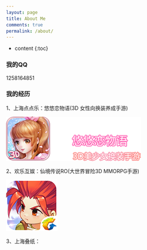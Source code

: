 ```yaml
---
layout: page
title: About Me
comments: true
permalink: /about/
---
```


* content
{:toc}

### 我的QQ

1258164851

### 我的经历


1、上海点点乐：悠悠恋物语(3D 女性向换装养成手游)


![图片](https://github.com/HushengStudent/HushengStudent.github.io/blob/master/pages/%23%E5%9B%BE%E7%89%87/%E6%82%A0%E6%82%A0%E6%81%8B%E7%89%A9%E8%AF%AD.png?raw=true)


2、欢乐互娱：仙境传说RO(大世界冒险3D MMORPG手游)


![图片](https://github.com/HushengStudent/HushengStudent.github.io/blob/master/pages/%23%E5%9B%BE%E7%89%87/logo.png?raw=true)


3、上海叠纸：
